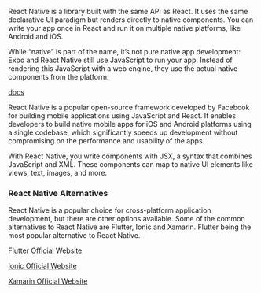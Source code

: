 React Native is a library built with the same API as React. It uses the same declarative UI paradigm but renders directly to native components. You can write your app once in React and run it on multiple native platforms, like Android and iOS.

While “native” is part of the name, it’s not pure native app development: Expo and React Native still use JavaScript to run your app. Instead of rendering this JavaScript with a web engine, they use the actual native components from the platform.


[docs](https://reactnative.dev/)

React Native is a popular open-source framework developed by Facebook for building mobile applications using JavaScript and React. It enables developers to build native mobile apps for iOS and Android platforms using a single codebase, which significantly speeds up development without compromising on the performance and usability of the apps.

With React Native, you write components with JSX, a syntax that combines JavaScript and XML. These components can map to native UI elements like views, text, images, and more.

### React Native Alternatives
React Native is a popular choice for cross-platform application development, but there are other options available. Some of the common alternatives to React Native are Flutter, Ionic and Xamarin. Flutter being the most popular alternative to React Native.

[Flutter Official Website](https://flutter.dev/)

[Ionic Official Website](https://ionicframework.com/)

[Xamarin Official Website](https://dotnet.microsoft.com/en-us/apps/xamarin)